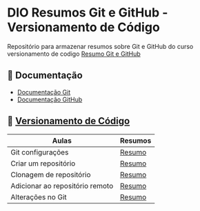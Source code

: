 # DIO Resumos Git e GitHub - Versionamento de Código

Repositório para armazenar resumos sobre Git e GitHub do curso versionamento de codigo [Resumo Git e GitHub]()

## 📒 Documentação
- [Documentação Git](https://git-scm.com/doc)
- [Documentação GitHub](https://docs.github.com/pt/get-started)

## 📗 [Versionamento de Código](https://www.notion.so/Savegnago-JS-26a2fa75fe6d80458b68f708b46a67a6?source=copy_link#26a2fa75fe6d804781a9cd8ecccbe568)

| Aulas | Resumos |
|-------|---------|
| Git configurações | [Resumo](https://www.notion.so/Savegnago-JS-26a2fa75fe6d80458b68f708b46a67a6?source=copy_link#26e2fa75fe6d80deacf3d9fcd2304809)|
| Criar um repositório | [Resumo](https://www.notion.so/Savegnago-JS-26a2fa75fe6d80458b68f708b46a67a6?source=copy_link#26b2fa75fe6d80d4a1aafb3104de0c3d)|
| Clonagem de repositório | [Resumo](https://www.notion.so/Savegnago-JS-26a2fa75fe6d80458b68f708b46a67a6?source=copy_link#26e2fa75fe6d80dc94a7f087128f61a5)|
| Adicionar ao repositório remoto | [Resumo](https://www.notion.so/Savegnago-JS-26a2fa75fe6d80458b68f708b46a67a6?source=copy_link#2702fa75fe6d80c6a462f921bd396135)|
| Alterações no Git | [Resumo](https://www.notion.so/Savegnago-JS-26a2fa75fe6d80458b68f708b46a67a6?source=copy_link#2702fa75fe6d806a8690c8b6fa5e0bf5)|
